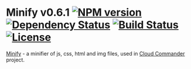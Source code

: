 Minify v0.6.1 [![NPM version][NPMIMGURL]][NPMURL] [![Dependency Status][DependencyStatusIMGURL]][DependencyStatusURL] [![Build Status][BuildStatusIMGURL]][BuildStatusURL] [![License][LicenseIMGURL]][LicenseURL]
===============
[NPMIMGURL]:                https://badge.fury.io/js/minify.png
[BuildStatusIMGURL]:        https://secure.travis-ci.org/coderaiser/minify.png?branch=dev
[DependencyStatusIMGURL]:   https://gemnasium.com/coderaiser/minify.png
[LicenseIMGURL]:            https://img.shields.io/badge/license-MIT-317BF9.svg
[NPM_INFO_IMG]:             https://nodei.co/npm/minify.png?stars
[NPMURL]:                   //npmjs.org/package/minify
[LicenseURL]:               https://tldrlegal.com/license/mit-license "MIT License"
[BuildStatusURL]:           //travis-ci.org/coderaiser/minify  "Build Status"
[DependencyStatusURL]:      //gemnasium.com/coderaiser/minify "Dependency Status"

[Minify](http://coderaiser.github.io/minify "Minify") - a minifier of js, css, html and img files,
used in [Cloud Commander](http://cloudcmd.io "Cloud Commander") project.
